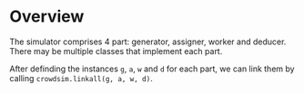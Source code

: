 # Overview
The simulator comprises 4 part: generator, assigner, worker and deducer. There may be multiple classes that implement each part.

After definding the instances `g`, `a`, `w` and `d` for each part, we can link them by calling `crowdsim.linkall(g, a, w, d)`.
